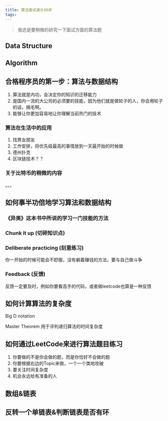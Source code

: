 ```yaml
---
title: 算法面试通关40讲
tags:
---
```


> 我还是要稍微的研究一下面试方面的算法题

## Data Structure

## Algorithm

<!-- more -->

## 合格程序员的第一步：算法与数据结构

1. 算法就是内功，会决定你的知识的迁移能力
2. 是国内一流的大公司的必须要的技能，因为他们就是做轮子的人，你会用轮子的话，搞毛啊。
3. 能够让你更加容易地让你理解当前热门的技术

### 算法在生活中的应用

1. 找男女朋友
2. 工作安排，将优先级最高的事情放到一天最开始的时候做
3. 德州扑克
4. 区块链技术？？

### 关于比特币的稍微的内容

。。。

## 如何事半功倍地学习算法和数据结构

### 《异类》这本书中所说的学习一门技能的方法

### Chunk it up (切碎知识点)

### Deliberate practicing (刻意练习)

你一开始的时候可能会不舒服，没有躺着赚钱的方法，要与自己做斗争

### Feedback (反馈)

反馈一定要及时，例如你要看高手的代码，或者做leetcode也算是一种反馈

## 如何计算算法的复杂度

Big O notation

Master Theorem 用于评判递归算法的时间复杂度

## 如何通过LeetCode来进行算法题目练习

1. 你要做的不是你会做的题，而是你恰好不会做的题
2. 你要根据右边的Topic来做，一个一个类地攻破
3. 要关注时间复杂度
4. 机会永远给有准备的人

## 数组&链表

## 反转一个单链表&判断链表是否有环

